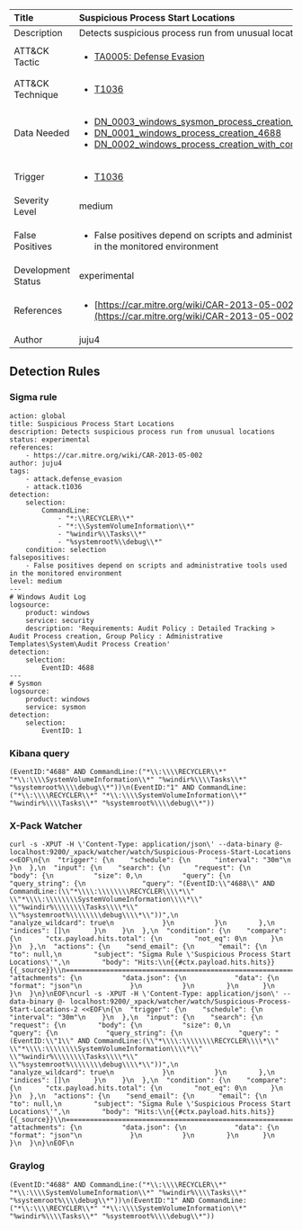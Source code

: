| Title                | Suspicious Process Start Locations                                                                                                                                                 |
|:---------------------|:------------------------------------------------------------------------------------------------------------------------------------------------------------|
| Description          | Detects suspicious process run from unusual locations                                                                                                                                           |
| ATT&amp;CK Tactic    | <ul><li>[TA0005: Defense Evasion](https://attack.mitre.org/tactics/TA0005)</li></ul>  |
| ATT&amp;CK Technique | <ul><li>[T1036](https://attack.mitre.org/tactics/T1036)</li></ul>                             |
| Data Needed          | <ul><li>[DN_0003_windows_sysmon_process_creation_1](../Data_Needed/DN_0003_windows_sysmon_process_creation_1.md)</li><li>[DN_0001_windows_process_creation_4688](../Data_Needed/DN_0001_windows_process_creation_4688.md)</li><li>[DN_0002_windows_process_creation_with_commandline_4688](../Data_Needed/DN_0002_windows_process_creation_with_commandline_4688.md)</li></ul>                                                         |
| Trigger              | <ul><li>[T1036](../Triggering/T1036.md)</li></ul>  |
| Severity Level       | medium                                                                                                                                                 |
| False Positives      | <ul><li>False positives depend on scripts and administrative tools used in the monitored environment</li></ul>                                                                  |
| Development Status   | experimental                                                                                                                                                |
| References           | <ul><li>[https://car.mitre.org/wiki/CAR-2013-05-002](https://car.mitre.org/wiki/CAR-2013-05-002)</li></ul>                                                          |
| Author               | juju4                                                                                                                                                |


## Detection Rules

### Sigma rule

```
action: global
title: Suspicious Process Start Locations
description: Detects suspicious process run from unusual locations
status: experimental
references:
    - https://car.mitre.org/wiki/CAR-2013-05-002
author: juju4
tags:
    - attack.defense_evasion
    - attack.t1036
detection:
    selection:
        CommandLine:
            - "*:\\RECYCLER\\*"
            - "*:\\SystemVolumeInformation\\*"
            - "%windir%\\Tasks\\*"
            - "%systemroot%\\debug\\*"
    condition: selection
falsepositives: 
    - False positives depend on scripts and administrative tools used in the monitored environment
level: medium
---
# Windows Audit Log
logsource:
    product: windows
    service: security
    description: 'Requirements: Audit Policy : Detailed Tracking > Audit Process creation, Group Policy : Administrative Templates\System\Audit Process Creation'
detection:
    selection:
        EventID: 4688
---
# Sysmon
logsource:
    product: windows
    service: sysmon
detection:
    selection:
        EventID: 1

```





### Kibana query

```
(EventID:"4688" AND CommandLine:("*\\:\\\\RECYCLER\\*" "*\\:\\\\SystemVolumeInformation\\*" "%windir%\\\\Tasks\\*" "%systemroot%\\\\debug\\*"))\n(EventID:"1" AND CommandLine:("*\\:\\\\RECYCLER\\*" "*\\:\\\\SystemVolumeInformation\\*" "%windir%\\\\Tasks\\*" "%systemroot%\\\\debug\\*"))
```





### X-Pack Watcher

```
curl -s -XPUT -H \'Content-Type: application/json\' --data-binary @- localhost:9200/_xpack/watcher/watch/Suspicious-Process-Start-Locations <<EOF\n{\n  "trigger": {\n    "schedule": {\n      "interval": "30m"\n    }\n  },\n  "input": {\n    "search": {\n      "request": {\n        "body": {\n          "size": 0,\n          "query": {\n            "query_string": {\n              "query": "(EventID:\\"4688\\" AND CommandLine:(\\"*\\\\:\\\\\\\\RECYCLER\\\\*\\" \\"*\\\\:\\\\\\\\SystemVolumeInformation\\\\*\\" \\"%windir%\\\\\\\\Tasks\\\\*\\" \\"%systemroot%\\\\\\\\debug\\\\*\\"))",\n              "analyze_wildcard": true\n            }\n          }\n        },\n        "indices": []\n      }\n    }\n  },\n  "condition": {\n    "compare": {\n      "ctx.payload.hits.total": {\n        "not_eq": 0\n      }\n    }\n  },\n  "actions": {\n    "send_email": {\n      "email": {\n        "to": null,\n        "subject": "Sigma Rule \'Suspicious Process Start Locations\'",\n        "body": "Hits:\\n{{#ctx.payload.hits.hits}}{{_source}}\\n================================================================================\\n{{/ctx.payload.hits.hits}}",\n        "attachments": {\n          "data.json": {\n            "data": {\n              "format": "json"\n            }\n          }\n        }\n      }\n    }\n  }\n}\nEOF\ncurl -s -XPUT -H \'Content-Type: application/json\' --data-binary @- localhost:9200/_xpack/watcher/watch/Suspicious-Process-Start-Locations-2 <<EOF\n{\n  "trigger": {\n    "schedule": {\n      "interval": "30m"\n    }\n  },\n  "input": {\n    "search": {\n      "request": {\n        "body": {\n          "size": 0,\n          "query": {\n            "query_string": {\n              "query": "(EventID:\\"1\\" AND CommandLine:(\\"*\\\\:\\\\\\\\RECYCLER\\\\*\\" \\"*\\\\:\\\\\\\\SystemVolumeInformation\\\\*\\" \\"%windir%\\\\\\\\Tasks\\\\*\\" \\"%systemroot%\\\\\\\\debug\\\\*\\"))",\n              "analyze_wildcard": true\n            }\n          }\n        },\n        "indices": []\n      }\n    }\n  },\n  "condition": {\n    "compare": {\n      "ctx.payload.hits.total": {\n        "not_eq": 0\n      }\n    }\n  },\n  "actions": {\n    "send_email": {\n      "email": {\n        "to": null,\n        "subject": "Sigma Rule \'Suspicious Process Start Locations\'",\n        "body": "Hits:\\n{{#ctx.payload.hits.hits}}{{_source}}\\n================================================================================\\n{{/ctx.payload.hits.hits}}",\n        "attachments": {\n          "data.json": {\n            "data": {\n              "format": "json"\n            }\n          }\n        }\n      }\n    }\n  }\n}\nEOF\n
```





### Graylog

```
(EventID:"4688" AND CommandLine:("*\\:\\\\RECYCLER\\*" "*\\:\\\\SystemVolumeInformation\\*" "%windir%\\\\Tasks\\*" "%systemroot%\\\\debug\\*"))\n(EventID:"1" AND CommandLine:("*\\:\\\\RECYCLER\\*" "*\\:\\\\SystemVolumeInformation\\*" "%windir%\\\\Tasks\\*" "%systemroot%\\\\debug\\*"))
```


